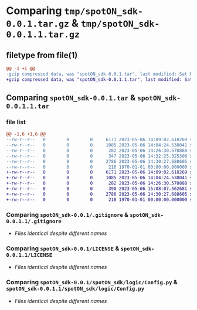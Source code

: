# Comparing `tmp/spotON_sdk-0.0.1.tar.gz` & `tmp/spotON_sdk-0.0.1.1.tar.gz`

## filetype from file(1)

```diff
@@ -1 +1 @@
-gzip compressed data, was "spotON_sdk-0.0.1.tar", last modified: Sat May  6 14:45:21 2023, max compression
+gzip compressed data, was "spotON_sdk-0.0.1.1.tar", last modified: Sat May  6 15:08:29 2023, max compression
```

## Comparing `spotON_sdk-0.0.1.tar` & `spotON_sdk-0.0.1.1.tar`

### file list

```diff
@@ -1,6 +1,6 @@
--rw-r--r--   0        0        0     6171 2023-05-06 14:09:02.618269 spotON_sdk-0.0.1/.gitignore
--rw-r--r--   0        0        0     1085 2023-05-06 14:04:24.538041 spotON_sdk-0.0.1/LICENSE
--rw-r--r--   0        0        0      282 2023-05-06 14:26:30.570888 spotON_sdk-0.0.1/pyproject.toml
--rw-r--r--   0        0        0      347 2023-05-06 14:32:25.325306 spotON_sdk-0.0.1/spotON_sdk/__init__.py
--rw-r--r--   0        0        0     2786 2023-05-06 14:30:27.688605 spotON_sdk-0.0.1/spotON_sdk/logic/Config.py
--rw-r--r--   0        0        0      216 1970-01-01 00:00:00.000000 spotON_sdk-0.0.1/PKG-INFO
+-rw-r--r--   0        0        0     6171 2023-05-06 14:09:02.618269 spotON_sdk-0.0.1.1/.gitignore
+-rw-r--r--   0        0        0     1085 2023-05-06 14:04:24.538041 spotON_sdk-0.0.1.1/LICENSE
+-rw-r--r--   0        0        0      282 2023-05-06 14:26:30.570888 spotON_sdk-0.0.1.1/pyproject.toml
+-rw-r--r--   0        0        0      390 2023-05-06 15:08:07.562681 spotON_sdk-0.0.1.1/spotON_sdk/__init__.py
+-rw-r--r--   0        0        0     2786 2023-05-06 14:30:27.688605 spotON_sdk-0.0.1.1/spotON_sdk/logic/Config.py
+-rw-r--r--   0        0        0      218 1970-01-01 00:00:00.000000 spotON_sdk-0.0.1.1/PKG-INFO
```

### Comparing `spotON_sdk-0.0.1/.gitignore` & `spotON_sdk-0.0.1.1/.gitignore`

 * *Files identical despite different names*

### Comparing `spotON_sdk-0.0.1/LICENSE` & `spotON_sdk-0.0.1.1/LICENSE`

 * *Files identical despite different names*

### Comparing `spotON_sdk-0.0.1/spotON_sdk/logic/Config.py` & `spotON_sdk-0.0.1.1/spotON_sdk/logic/Config.py`

 * *Files identical despite different names*

